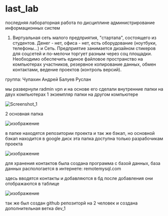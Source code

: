 

# last_lab
последняя лабораторная работа по дисциплине администрирование информационных систем

1) Виртуальная сеть малого предприятия, "стартапа", состоящего из студентов. Денег - нет, офиса - нет, есть оборудование (ноутбуки, телефоны...) и Сеть. Предприятие занимается дизайном стикеров для соцсетей и по-мелочи торгует разным через соц площадки. Необходимо обеспечить единое файловое пространство на компьютерах участников, резервное копирование данных, обмен контактами, ведение проектов (контроль версий). 

группа: 
Чупахин Андрей
Балуев Руслан

мы развернули radmin vpn и на основе его сделали внутренние папки на двух компьютерах 
1 экземпляр папки на другом компьютере

![Screenshot_1](https://user-images.githubusercontent.com/36387132/115717201-5fefc080-a393-11eb-9cf1-08d58d289ee5.png)

2 основная папка

![изображение](https://user-images.githubusercontent.com/36387132/115717284-75fd8100-a393-11eb-888d-b38fb6faafce.png)

в папке находятся репозитории проекта и так же бэкап, но основной бэкап находится в google диск
эта папка доступна только разрабочикам проекта

![изображение](https://user-images.githubusercontent.com/36387132/115717647-cecd1980-a393-11eb-88ee-0f144e9d13ba.png)

для хранения контактов была создана программа с базой данных, база данных распологается в интернете:
remotemysql.com

здесь вводятся контакты и добавляются в бд после добавления они отображаются в таблице

![изображение](https://user-images.githubusercontent.com/36387132/115717803-f9b76d80-a393-11eb-9374-5fb69315f725.png)

так же был создан github репозиторй на 2 человек и создана дополнительная ветка dev_1

